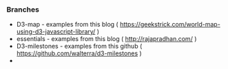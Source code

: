 ### Branches
- D3-map - examples from this blog ( https://geekstrick.com/world-map-using-d3-javascript-library/ )
- essentials - examples from this blog ( http://rajapradhan.com/ )
- D3-milestones - examples from this github ( https://github.com/walterra/d3-milestones )
-